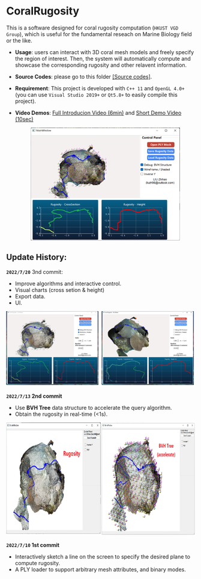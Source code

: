 # CoralRugosity
This is a software designed for coral rugosity computation (``HKUST VGD Group``), which is useful for the fundamental reseach on Marine Biology field or the like.


- **Usage**: users can interact with 3D coral mesh models and freely specify the region of interest. Then, the system will automatically compute and showcase the corresponding rugosity and other relavent information.

- **Source Codes**: please go to this folder [[Source codes]](https://github.com/RyuZhihao123/CoralRugosity/tree/main/CoralRugosity_Zhihao).

- **Requirement**: This project is developed with ``C++ 11`` and ``OpenGL 4.0+`` (you can use ``Visual Studio 2019+`` or ``Qt5.8+`` to easily compile this project).

- **Video Demos**: [Full Introducion Video (6min)](https://drive.google.com/file/d/1VCVGPRM6rvlVhphPzhBRmh937NgIrrGS/view?usp=sharing) and [Short Demo Video (10sec)](https://drive.google.com/file/d/1rLDS7xQg8qLJw_aDXdZU3kCRQt-JaWJl/view?usp=sharing)

  <div align=center><img height="300" src="https://github.com/RyuZhihao123/CoralRugosity/blob/main/figures/7_20_0.png"/></div>

## Update History:

**``2022/7/20``** 3nd commit: 

  - Improve algorithms and interactive control.
  - Visual charts (cross setion & height)
  - Export data.
  - UI.

  <div align=center><img width="800" src="https://github.com/RyuZhihao123/CoralRugosity/blob/main/7_21_0.png"/></div>

**``2022/7/13`` 2nd commit**

  - Use **BVH Tree** data structure to accelerate the query algorithm.
  - Obtain the rugosity in real-time (<1s).

<div align=center><img height="300" src="https://github.com/RyuZhihao123/CoralRugosity/blob/main/figures/7_13_0.png"/></div>


**``2022/7/10`` 1st commit**

  - Interactively sketch a line on the screen to specify the desired plane to compute rugosity.
  - A PLY loader to support arbitrary mesh attributes, and binary modes.
 
